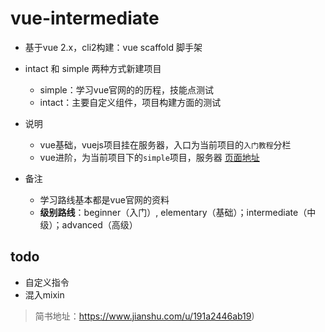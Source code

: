 # vue-intermediate 

- 基于vue 2.x，cli2构建：vue scaffold 脚手架

- intact 和 simple 两种方式新建项目
  - simple：学习vue官网的的历程，技能点测试
  - intact：主要自定义组件，项目构建方面的测试

- 说明
  - vue基础，vuejs项目挂在服务器，入口为当前项目的`入门教程`分栏
  - vue进阶，为当前项目下的`simple`项目，服务器 [页面地址](http://47.100.123.138:99/#/index)

- 备注
  - 学习路线基本都是vue官网的资料  
  - **级别路线**：beginner（入门）, elementary（基础）；intermediate（中级）；advanced（高级）
  
## todo

- 自定义指令
- 混入mixin






> 简书地址：https://www.jianshu.com/u/191a2446ab19)

